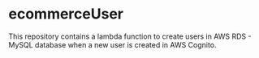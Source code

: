 # ecommerceUser
This repository contains a lambda function to create users in AWS RDS - MySQL database when a new user is created in AWS Cognito.
